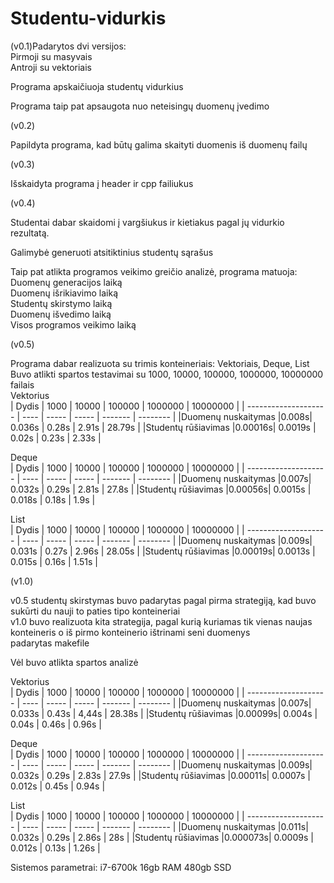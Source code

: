 # Studentu-vidurkis


(v0.1)Padarytos dvi versijos:<br>
Pirmoji su masyvais<br>
Antroji su vektoriais

Programa apskaičiuoja studentų vidurkius

Programa taip pat apsaugota nuo neteisingų duomenų įvedimo

(v0.2)

Papildyta programa, kad būtų galima skaityti duomenis iš duomenų failų

(v0.3)
 
Išskaidyta programa į header ir cpp failiukus

(v0.4)

Studentai dabar skaidomi į vargšiukus ir kietiakus pagal jų vidurkio rezultatą.

Galimybė generuoti atsitiktinius studentų sąrašus

Taip pat atlikta programos veikimo greičio analizė, programa matuoja:<br>
Duomenų generacijos laiką<br>
Duomenų išrikiavimo laiką<br>
Studentų skirstymo laiką<br>
Duomenų išvedimo laiką<br>
Visos programos veikimo laiką<br>

(v0.5)

Programa dabar realizuota su trimis konteineriais: Vektoriais, Deque, List<br>
Buvo atlikti spartos testavimai su 1000, 10000, 100000, 1000000, 10000000 failais<Br>
 Vektorius<br>
| Dydis                | 1000 | 10000 | 100000 | 1000000 | 10000000 |
| -------------------- | ---- | ----- | ----- | ------- | -------- |
|Duomenų nuskaitymas   |0.008s| 0.036s | 0.28s | 2.91s | 28.79s |
|Studentų rūšiavimas   |0.00016s| 0.0019s | 0.02s | 0.23s | 2.33s |
 
  Deque<br>
| Dydis                | 1000 | 10000 | 100000 | 1000000 | 10000000 |
| -------------------- | ---- | ----- | ----- | ------- | -------- |
|Duomenų nuskaitymas   |0.007s| 0.032s | 0.29s | 2.81s | 27.8s |
|Studentų rūšiavimas   |0.00056s| 0.0015s | 0.018s | 0.18s | 1.9s |
 
  List<br>
| Dydis                | 1000 | 10000 | 100000 | 1000000 | 10000000 |
| -------------------- | ---- | ----- | ----- | ------- | -------- |
|Duomenų nuskaitymas   |0.009s| 0.031s | 0.27s | 2.96s | 28.05s |
|Studentų rūšiavimas   |0.00019s| 0.0013s | 0.015s | 0.16s | 1.51s |
 
 
 (v1.0)
 
 v0.5 studentų skirstymas buvo padarytas pagal pirma strategiją, kad buvo sukūrti du nauji to paties tipo konteineriai<br>
 v1.0 buvo realizuota kita strategija, pagal kurią kuriamas tik vienas naujas konteineris o iš pirmo konteinerio ištrinami seni duomenys<br>
 padarytas makefile
 
 Vėl buvo atlikta spartos analizė
 
  Vektorius<br>
| Dydis                | 1000 | 10000 | 100000 | 1000000 | 10000000 |
| -------------------- | ---- | ----- | ----- | ------- | -------- |
|Duomenų nuskaitymas   |0.007s| 0.033s | 0.43s | 4,44s | 28.38s |
|Studentų rūšiavimas   |0.00099s| 0.004s | 0.04s | 0.46s | 0.96s |
 
  Deque<br>
| Dydis                | 1000 | 10000 | 100000 | 1000000 | 10000000 |
| -------------------- | ---- | ----- | ----- | ------- | -------- |
|Duomenų nuskaitymas   |0.009s| 0.032s | 0.29s | 2.83s | 27.9s |
|Studentų rūšiavimas   |0.00011s| 0.0007s | 0.012s | 0.45s | 0.94s |
 
  List<br>
| Dydis                | 1000 | 10000 | 100000 | 1000000 | 10000000 |
| -------------------- | ---- | ----- | ----- | ------- | -------- |
|Duomenų nuskaitymas   |0.011s| 0.032s | 0.29s | 2.86s | 28s |
|Studentų rūšiavimas   |0.000073s| 0.0009s | 0.012s | 0.13s | 1.26s |



Sistemos parametrai:
i7-6700k
16gb RAM
480gb SSD

